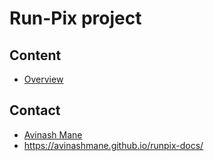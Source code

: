 # Run-Pix project

## Content
* [Overview](/runpix-docs/overview)

## Contact

* [Avinash Mane](https://avinashmane.github.io/)
* https://avinashmane.github.io/runpix-docs/

